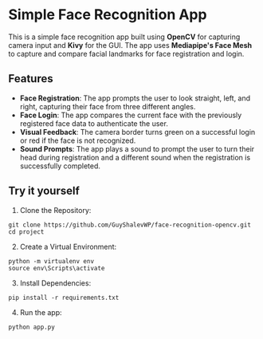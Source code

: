 # Simple Face Recognition App

This is a simple face recognition app built using **OpenCV** for capturing camera input and **Kivy** for the GUI. The app uses **Mediapipe's Face Mesh** to capture and compare facial landmarks for face registration and login.

## Features

-   **Face Registration**: The app prompts the user to look straight, left, and right, capturing their face from three different angles.
-   **Face Login**: The app compares the current face with the previously registered face data to authenticate the user.
-   **Visual Feedback**: The camera border turns green on a successful login or red if the face is not recognized.
-   **Sound Prompts**: The app plays a sound to prompt the user to turn their head during registration and a different sound when the registration is successfully completed.

## Try it yourself

1. Clone the Repository:

```
git clone https://github.com/GuyShalevWP/face-recognition-opencv.git
cd project
```

2. Create a Virtual Environment:

```
python -m virtualenv env
source env\Scripts\activate
```

3. Install Dependencies:

```
pip install -r requirements.txt
```

4. Run the app:

```
python app.py
```
